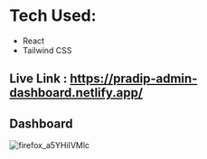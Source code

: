 # Tech Used: 
- React
- Tailwind CSS

## Live Link : https://pradip-admin-dashboard.netlify.app/

## Dashboard

![firefox_a5YHiIVMlc](https://github.com/pradipbedre/AdminDashboard/assets/60803643/946f2ab2-9f61-44aa-aedc-5248e090ed22)
